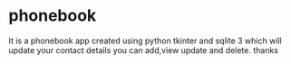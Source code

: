# phonebook
It is a phonebook app created using python tkinter and sqlite 3 which will update your contact details 
you can add,view update and delete.
thanks

